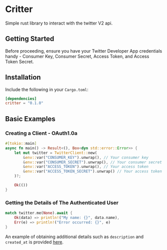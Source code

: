 # Critter
Simple rust library to interact with the twitter V2 api.

## Getting Started
Before proceeding, ensure you have your Twitter Developer App credentials handy - Consumer Key, Consumer Secret, Access Token, and Access Token Secret.

## Installation
Include the following in your `Cargo.toml`:
```toml
[dependencies]
critter = "0.1.0"
```

## Basic Examples
### Creating a Client - OAuth1.0a
```rust
#[tokio::main]
async fn main() -> Result<(), Box<dyn std::error::Error>> {
    let mut twitter = TwitterClient::new(
        &env::var("CONSUMER_KEY").unwrap(), // Your consumer key
        &env::var("CONSUMER_SECRET").unwrap(), // Your consumer secret
        &env::var("ACCESS_TOKEN").unwrap(), // Your access token
        &env::var("ACCESS_TOKEN_SECRET").unwrap() // Your access token secret
    )?;

    Ok(())
}
```

### Getting the Details of The Authenticated User
```rust
match twitter.me(None).await {
    Ok(data) => println!("My name: {}", data.name),
    Err(e) => println!("Error occurred: {}", e)
}
```
An example of obtaining additional details such as `description` and `created_at` is provided [here](https://github.com/Mlemix/critter).

